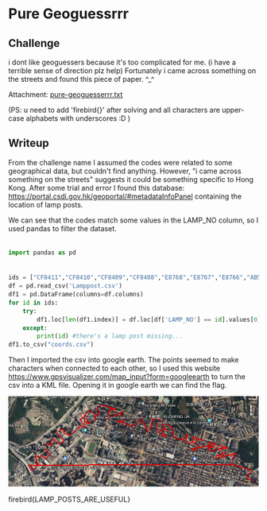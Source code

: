 # Pure Geoguessrrr

## Challenge

i dont like geoguessers because it's too complicated for me. (i have a terrible sense of direction plz help) Fortunately i came across something on the streets and found this piece of paper. ^_^

Attachment: [pure-geoguesserrr.txt](https://github.com/Jomapisa/CTF-Writeups/blob/dc53285f1af08aaf5c39ebb5c5a79a8677f54aa4/2024/Firebird%20CTF%202024/pure-geoguesserrr.txt)

(PS: u need to add 'firebird{}' after solving and all characters are upper-case alphabets with underscores :D )

## Writeup

From the challenge name I assumed the codes were related to some geographical data, but couldn't find anything. However, "i came across something on the streets" suggests it could be something specific to Hong Kong. After some trial and error I found this database: https://portal.csdi.gov.hk/geoportal/#metadataInfoPanel containing the location of lamp posts.

We can see that the codes match some values in the LAMP_NO column, so I used pandas to filter the dataset.

```python

import pandas as pd


ids = ["CF8411","CF8410","CF8409","CF8408","E8768","E8767","E8766","AB5355","O3933","AA9366","AA1454","E8763","AF1757","AF1759","AF1760","E8777","GF2016","E8775","AA9228","GF4810","AA9231","E8755","AA9375","E8772","E8770","AB4827","AA3907","AB4829","E8752","E8750","E8747","AA2457","AA3863","E8746","AA9383","AA9384","AF1755","AF1756","E8745","GF2480","E8744","AA9385","AA1788","AA9387","AA3656","AB0406","BF1500","K7747","GF2014","AB5684","AA1791","BF3217","BF0589","AA3502","AA3503","AA3504","AA3505","AA3506","AB1433","AB1431","AB1429","AA3508","GF1199","AA3257","AA3657","AA1799","BF0906","E8736","E8737","E8735","E8734","E8733","E8732","AA4511","AB1371","AA3513","AA3514","AA1805","AA1806","BF0902","AA9332","AA9333","AA9335","CF0059","AA9339","AB5529","AA3086","AA3519","AA3518","AA1809","AA3082","E8724","E8723","E8722","AA3083","AA1811","AA1812","AA6475","AA3085","AA8386","AA8387","AA3176","E8720","E8718","E8717","AB0398","AA9613","E8716","K7929","K7930","K7925","K7898","AB2759","AA3131","AF1078","AB2761","K7916","K7819","K7933","K7934","AA4792","AA4791","E8574","E8575","AA3135","AA3134","AA3133","E9265","BF0594","BF0595","BF0596","AB1842","E9261","E9262","AF2018","AA4508","AA3137","AA3139","AA3576","AB5711","AB5710","CF1391","AA9561","AB0660","AB5511","E0836","AA9938","AB5508","AF2287","K7471","E8651","AA9076","AA9078"]
df = pd.read_csv('Lamppost.csv')
df1 = pd.DataFrame(columns=df.columns)
for id in ids:
    try:
        df1.loc[len(df1.index)] = df.loc[df['LAMP_NO'] == id].values[0]
    except:
        print(id) #there's a lamp post missing...
df1.to_csv("coords.csv")
```

Then I imported the csv into google earth. The points seemed to make characters when connected to each other, so I used this website https://www.gpsvisualizer.com/map_input?form=googleearth to turn the csv into a KML file. Opening it in google earth we can find the flag.

![flag screenshot](https://github.com/Jomapisa/CTF-Writeups/blob/dc53285f1af08aaf5c39ebb5c5a79a8677f54aa4/2024/Firebird%20CTF%202024/flag%20screenshot.png)

firebird{LAMP_POSTS_ARE_USEFUL}

